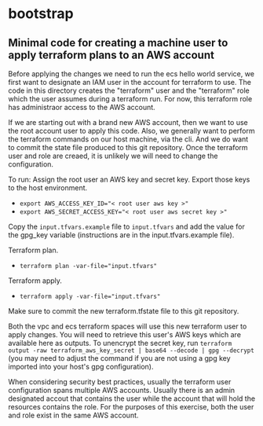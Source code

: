 # bootstrap

## Minimal code for creating a machine user to apply terraform plans to an AWS account

Before applying the changes we need to run the ecs hello world service, we first want to designate an IAM user in the account for terraform to use. The code in this directory creates the "terraform" user and the "terraform" role which the user assumes during a terraform run. For now, this terraform role has administraor access to the AWS account.

If we are starting out with a brand new AWS account, then we want to use the root account user to apply this code. Also, we generally want to perform the terraform commands on our host machine, via the cli. And we do want to commit the state file produced to this git repository. Once the terraform user and role are creaed, it is unlikely we will need to change the configuration.

To run:
Assign the root user an AWS key and secret key. Export those keys to the host environment.

*  `export AWS_ACCESS_KEY_ID="< root user aws key >"`
*  `export AWS_SECRET_ACCESS_KEY="< root user aws secret key >"`

Copy the `input.tfvars.example` file to `input.tfvars` and add the value for the gpg_key variable (instructions are in the input.tfvars.example file).

Terraform plan.

*  `terraform plan -var-file="input.tfvars"`

Terraform apply.

*  `terraform apply -var-file="input.tfvars"`

Make sure to commit the new terraform.tfstate file to this git repository.

Both the vpc and ecs terraform spaces will use this new terraform user to apply changes. You will need to retrieve this user's AWS keys which are available here as outputs. To unencrypt the secret key, run `terraform output -raw terraform_aws_key_secret | base64 --decode | gpg --decrypt` (you may need to adjust the command if you are not using a gpg key imported into your host's gpg configuration).

When considering security best practices, usually the terraform user configuration spans multiple AWS accounts. Usually there is an admin designated accout that contains the user while the account that will hold the resources contains the role. For the purposes of this exercise, both the user and role exist in the same AWS account.
